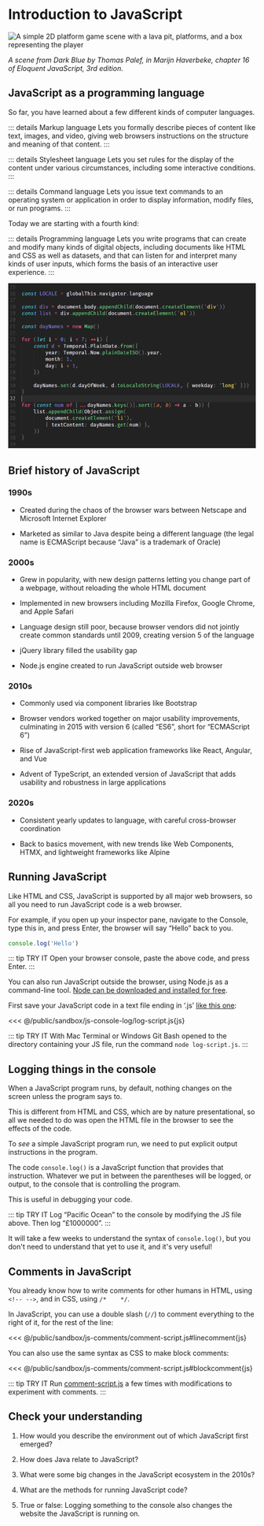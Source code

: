 # Introduction to JavaScript


![A simple 2D platform game scene with a lava pit, platforms, and a box
representing the player](./images/darkblue.png)

*A scene from Dark Blue by Thomas Palef, in Marijn Haverbeke, chapter 16
of Eloquent JavaScript, 3rd edition.*

## JavaScript as a programming language
So far, you have learned about a few different kinds of computer languages.

::: details Markup language
Lets you formally describe pieces of content like text, images, and video,
giving web browsers instructions on the structure and meaning of that content.
:::

::: details Stylesheet language
Lets you set rules for the display of the content under various circumstances,
including some interactive conditions.
:::

::: details Command language
Lets you issue text commands to an operating system or application in order to
display information, modify files, or run programs.
:::

Today we are starting with a fourth kind:

::: details Programming language
Lets you write programs that can create and modify many kinds of digital
objects, including documents like HTML and CSS as well as datasets, and that
can listen for and interpret many kinds of user inputs, which forms the basis
of an interactive user experience.
:::

![JavaScript code that manipulates dates in a webpage](./images/javascript-code.png)

## Brief history of JavaScript

### 1990s

- Created during the chaos of the browser wars between Netscape and Microsoft
  Internet Explorer

- Marketed as similar to Java despite being a different language (the legal name
  is ECMAScript because “Java” is a trademark of Oracle)

### 2000s

- Grew in popularity, with new design patterns letting you change part of
  a webpage, without reloading the whole HTML document

- Implemented in new browsers including Mozilla Firefox, Google Chrome, and
  Apple Safari

- Language design still poor, because browser vendors did not jointly create
  common standards until 2009, creating version 5 of the language

- jQuery library filled the usability gap

- Node.js engine created to run JavaScript outside web browser

### 2010s

- Commonly used via component libraries like Bootstrap

- Browser vendors worked together on major usability improvements, culminating
  in 2015 with version 6 (called “ES6”, short for “ECMAScript 6”)

- Rise of JavaScript-first web application frameworks like React, Angular, and
  Vue

- Advent of TypeScript, an extended version of JavaScript that adds usability and
  robustness in large applications

### 2020s

- Consistent yearly updates to language, with careful cross-browser
  coordination

- Back to basics movement, with new trends like Web Components, HTMX,
  and lightweight frameworks like Alpine

## Running JavaScript

Like HTML and CSS, JavaScript is supported by all major web browsers, so all
you need to run JavaScript code is a web browser.

For example, if you open up your inspector pane, navigate to the Console, type
this in, and press Enter, the browser will say “Hello” back to you.

```js
console.log('Hello')
```

::: tip TRY IT
Open your browser console, paste the above code, and press Enter.
:::

You can also run JavaScript outside the browser, using Node.js as
a command-line tool.
[Node can be downloaded and installed for free](https://nodejs.org/).

First save your JavaScript code in a text file ending in ‘.js’ [like this
one](https://github.com/Birkbeck2/web-development/tree/main/public/sandbox/js-console-log/):

<<< @/public/sandbox/js-console-log/log-script.js{js}

::: tip TRY IT
With Mac Terminal or Windows Git Bash opened to the directory containing
your JS file, run the command `node log-script.js`.
:::

## Logging things in the console

When a JavaScript program runs, by default, nothing changes on the screen unless the
program says to.

This is different from HTML and CSS, which are by nature presentational, so all
we needed to do was open the HTML file in the browser to see the effects of the
code.

To *see* a simple JavaScript program run, we need to put explicit output
instructions in the program.

The code `console.log()` is a JavaScript function that provides that
instruction. Whatever we put in between the parentheses will be logged, or
output, to the console that is controlling the program.

This is useful in debugging your code.

::: tip TRY IT
Log “Pacific Ocean” to the console by modifying the JS file
above. Then log “£1000000”.
:::

It will take a few weeks to understand the syntax of `console.log()`, but you
don't need to understand that yet to use it, and it's very useful!

## Comments in JavaScript

You already know how to write comments for other humans in HTML, 
using `<!-- -->`, and in CSS, using `/*    */`.

In JavaScript, you can use a double slash (`//`) to comment everything to the
right of it, for the rest of the line:

<<< @/public/sandbox/js-comments/comment-script.js#linecomment{js}

You can also use the same syntax as CSS to make block comments:

<<< @/public/sandbox/js-comments/comment-script.js#blockcomment{js}

::: tip TRY IT
Run
[comment-script.js](https://github.com/Birkbeck2/web-development/tree/main/public/sandbox/js-console-log/)
a few times with modifications to experiment with comments.
:::

## Check your understanding

1. How would you describe the environment out of which JavaScript first
   emerged?

2. How does Java relate to JavaScript?

3. What were some big changes in the JavaScript ecosystem in the 2010s?

4. What are the methods for running JavaScript code?

5. True or false: Logging something to the console also changes the website
   the JavaScript is running on.
